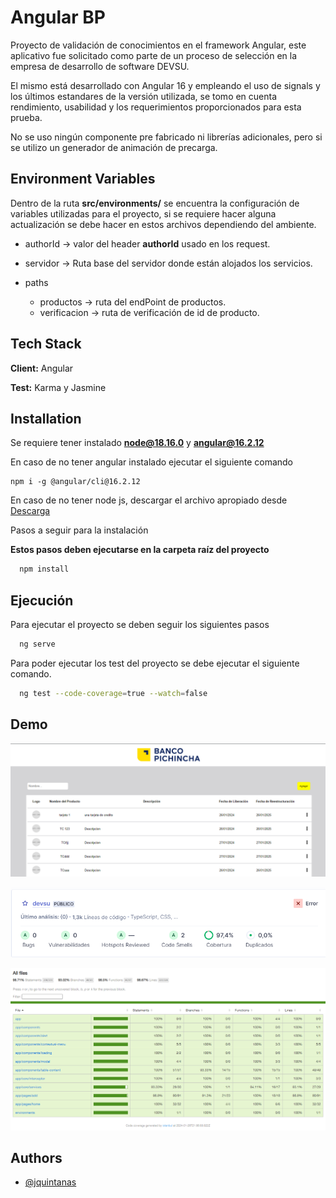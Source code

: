 
# Angular BP

Proyecto de validación de conocimientos en el framework Angular, este aplicativo fue solicitado como parte de un proceso de selección en la empresa de desarrollo de software DEVSU.

El mismo está desarrollado con Angular 16 y empleando el uso de signals y los últimos estandares de la versión utilizada, se tomo en cuenta rendimiento, usabilidad y los requerimientos proporcionados para esta prueba.

No se uso ningún componente pre fabricado ni librerías adicionales, pero si se utilizo un generador de animación de precarga. 
## Environment Variables

Dentro de la ruta **src/environments/** se encuentra la configuración de variables utilizadas para el proyecto, si se requiere hacer alguna actualización se debe hacer en estos archivos dependiendo del ambiente.

* authorId -> valor del header **authorId** usado en los request.

* servidor -> Ruta base del servidor donde están alojados los servicios.

* paths
    * productos -> ruta del endPoint de productos.
    * verificacion -> ruta de verificación de id de producto.


## Tech Stack

**Client:** Angular

**Test:** Karma y Jasmine



## Installation

Se requiere tener instalado **node@18.16.0** y **angular@16.2.12**

En caso de no tener angular instalado ejecutar el siguiente comando

```
npm i -g @angular/cli@16.2.12
```

En caso de no tener node js, descargar el archivo apropiado desde [Descarga](https://nodejs.org/en/download/)

Pasos a seguir para la instalación

**Estos pasos deben ejecutarse en la carpeta raíz del proyecto**

```bash
  npm install 
```


    
## Ejecución

Para ejecutar el proyecto se deben seguir los siguientes pasos

```bash
  ng serve
```

Para poder ejecutar los test del proyecto se debe ejecutar el siguiente comando.

```bash
  ng test --code-coverage=true --watch=false
```
## Demo

![Demo](/docs/demo.png)

![sonarQube test](/docs/sonar.PNG)

![Karma test](/docs/test.png)
## Authors

- [@jquintanas](https://github.com/jquintanas)

